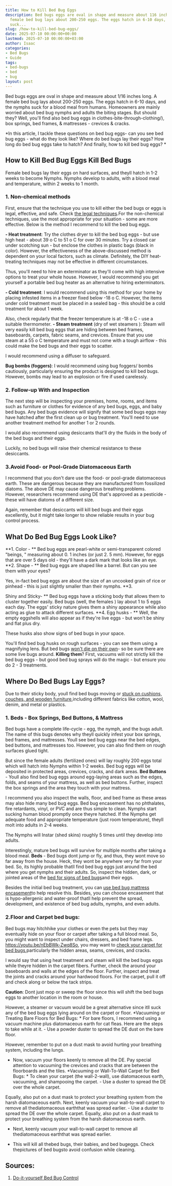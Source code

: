 ```yaml
---
title: How to Kill Bed Bug Eggs
description: Bed bugs eggs are oval in shape and measure about 116 inches long. A
  female bed bug lays about 200-250 eggs. The eggs hatch in 6-10 days, and the nymphs
  suck...
slug: /how-to-kill-bed-bug-eggs/
date: 2025-07-10 00:00:00+00:00
lastmod: 2025-07-10 00:00:00+03:00
author: Isaac
categories:
- Bed Bugs
- Guide
tags:
- bed-bugs
- bed
- bug
layout: post
---
```

Bed bugs eggs are oval in shape and measure about 1/16 inches long. A female bed bug lays about 200-250 eggs. The eggs hatch in 6-10 days, and the nymphs suck for a blood meal from humans. Homeowners are mainly worried about bed bug nymphs and adults the biting stages. But should they? Well, you'll find also bed bug eggs in clothes-bite-through-clothing/), box springs, bed frames, & mattresses - crevices & cracks.

*In this article, I tackle these questions on bed bug eggs- can you see bed bug eggs - what do they look like? Where do bed bugs lay their eggs? How long do bed bug eggs take to hatch? And finally, how to kill bed bug eggs? *

##  How to Kill Bed Bug Eggs  Kill Bed Bugs

Female bed bugs lay their eggs on hard surfaces, and theyll hatch in 1-2 weeks to become Nymphs. Nymphs develop to adults, with a blood meal and temperature, within 2 weeks to 1 month.

###  **1. Non-chemical methods**

First, ensure that the technique you use to kill either the bed bugs or eggs is legal, effective, and safe. Check [the legal techniques](https://www.epa.gov/bedbugs/stay-legal-and-safe-treating-bed-bugs).For the non-chemical techniques, use the most appropriate for your situation - some are more effective. Below is the method I recommend to kill the bed bug eggs.

**- Heat treatment**: Try the clothes dryer to kill the bed bug eggs - but use high heat - about 39 o C to 51 o C for over 30 minutes. Try a closed car under scotching sun - but enclose the clothes in plastic bags (black in color). However, the effectiveness of the above-discussed method is dependent on your local factors, such as climate. Definitely, the DIY heat-treating techniques may not be effective in different circumstances.

Thus, you'll need to hire an exterminator as they'll come with high intensive options to treat your whole house. However, I would recommend you get yourself a portable bed bug heater as an alternative to hiring exterminators.

**- Cold treatment**: I would recommend using this method for your home by placing infested items in a freezer fixed below -18 o C. However, the items under cold treatment must be placed in a sealed bag - this should be a cold treatment for about 1 week.

Also, check regularly that the freezer temperature is at -18 o C - use a suitable thermometer. **- Steam treatment** (dry of wet steamers ): Steam will very easily kill bed bug eggs that are hiding between bed frames, baseboards, carpets, fabric seams, and crevices. Ensure that you use steam at a 55 o C temperature and must not come with a tough airflow - this could make the bed bugs and their eggs to scatter.

I would recommend using a diffuser to safeguard.

**Bug bombs (foggers)**: I would recommend using bug foggers/ bombs cautiously, particularly ensuring the product is designed to kill bed bugs. However, bombs may lead to an explosion or fire if used carelessly.

###  2. Follow-up With and Inspection

The next step will be inspecting your premises, home, rooms, and items such as furniture or clothes for evidence of any bed bugs, eggs, and baby bed bugs. Any bed bugs evidence will signify that some bed bugs eggs may have hatched after the first clean up or bug treatment. You'll need to use another treatment method for another 1 or 2 rounds.

I would also recommend using desiccants that'll dry the fluids in the body of the bed bugs and their eggs.

Luckily, no bed bugs will raise their chemical resistance to these desiccants.

###  3.Avoid Food- or Pool-Grade Diatomaceous Earth

I recommend that you don't dare use the food- or pool-grade diatomaceous earth. These are dangerous because they are manufactured from fossilized diatoms. The above DE may cause dangerous breathing problems. However, researchers recommend using DE that's approved as a pesticide - these will have diatoms of a different size.

Again, remember that desiccants will kill bed bugs and their eggs excellently, but it might take longer to show reliable results in your bug control process.

##  What Do Bed Bug Eggs Look Like?

**1. Color - ** Bed bug eggs are pearl-white or semi-transparent colored "beings, " measuring about 0. 1 inches (or just 2. 5 mm). However, for eggs that are over 5 days old - they'll have a dark mark that looks like an eye. **2. Shape - ** Bed bug eggs are shaped like a barrel. But can you see them with your eyes?

Yes, in-fact bed bug eggs are about the size of an uncooked grain of rice or pinhead - this is just slightly smaller than their nymphs. **3.

Shiny and Sticky- ** Bed bug eggs have a sticking body that allows them to cluster together easily. Bed bugs (well, the females ) lay about 1 to 5 eggs each day. The eggs' sticky nature gives them a shiny appearance while also acting as glue to attack different surfaces. **4. Egg husks - ** Well, the empty eggshells will also appear as if they're live eggs - but won't be shiny and flat plus dry.

These husks also show signs of bed bugs in your space.

You'll find bed bug husks on rough surfaces - you can see them using a magnifying lens. But bed bugs [won't die on their own](https://entomologytoday.org/2016/11/17/which-insecticide-spray-should-you-use-for-bed-bug-eggs/)- so be sure there are some live bugs around. **Killing them**? First, vacuums will not strictly kill the bed bug eggs - but good bed bug sprays will do the magic - but ensure you do 2 - 3 treatments.

##  Where Do Bed Bugs Lay Eggs?

Due to their sticky body, youll find bed bugs moving or [stuck on cushions, couches, and wooden furniture](https://www.epa.gov/bedbugs/how-find-bed-bugs),including different fabrics like cotton, wool, denim, and metal or plastics.

###  1. Beds - Box Springs, Bed Buttons, & Mattress

Bed bugs have a complete life-cycle - egg, the nymph, and the bugs adult. The name of this bugs denotes why theyll quickly infest your box springs, bed frames, and mattresses. Youll see bed bug eggs near the bed edges, bed buttons, and mattresses too. However, you can also find them on rough surfaces glued tight.

But since the female adults (fertilized ones) will lay roughly 200 eggs total which will hatch into Nymphs within 1-2 weeks. Bed bug eggs will be deposited in protected areas, crevices, cracks, and dark areas. **Bed Buttons** - Youll also find bed bug eggs around egg-laying areas such as the edges, folds, and seams of your mattress, as well as bed buttons. Further, inspect the box springs and the area they touch with your mattress.

I recommend you also inspect the walls, floor, and bed frame as these areas may also hide many bed bug eggs. Bed bug encasement has no phthalates, fire retardants, vinyl, or PVC and are thus simple to clean. Nymphs start sucking human blood promptly once theyre hatched. If the Nymphs get adequate food and appropriate temperature (just room temperature), theyll molt into adults in 2-4 weeks.

The Nymphs will Instar (shed skins) roughly 5 times until they develop into adults.

Interestingly, mature bed bugs will survive for multiple months after taking a blood meal. **Beds** - Bed bugs dont jump or fly, and thus, they wont move so far away from the house. Heck, they wont be anywhere very far from your bed. So, its highly probable thatll find bed bug eggs just around the bed where you get nymphs and their adults. So, inspect the hidden, dark, or jointed areas of the [bed for signs of bed bugs](https://pestpolicy.com/what-does-bed-bug-poop-look-like/)and their eggs.

Besides the initial bed bug treatment, you can [use bed bug mattress encasement](https://pestpolicy.com/best-bed-bug-mattress-encasements/)to help resolve this. Besides, you can choose encasement that is hypo-allergenic and water-proof thatll help prevent the spread, development, and existence of bed bug adults, nymphs, and even adults.

###  2.**Floor and Carpet bed bugs:**

Bed bugs may hitchhike your clothes or even the pets but they may eventually hide on your floor or carpet after talking a full blood meal. So, you might want to inspect under chairs, dressers, and bed frame legs. https://youtu.be/nEbBWk-Zwq8So, you may want to [check your carpet for bed bugs](https://pestpolicy.com/can-bed-bugs-live-in-carpet/),particularly the hidden areas, seams, crevices, and cracks.

I would say that using heat treatment and steam will kill the bed bugs eggs while theyre hidden in the carpet fibers. Further, check the around your baseboards and walls at the edges of the floor. Further, inspect and treat the joints and cracks around your hardwood floors. For the carpet, pull it off and check along or below the tack strips.

**Caution**: Dont just mop or sweep the floor since this will shift the bed bugs eggs to another location in the room or house.

However, a steamer or vacuum would be a great alternative since itll suck any of the bed bug eggs lying around on the carpet or floor. *Vacuuming or Treating Bare Floors for Bed Bugs: * For bare floors, I recommend using a vacuum machine plus diatomaceous earth for cat fleas. Here are the steps to take while at it. - Use a powder duster to spread the DE dust on the bare floor.

However, remember to put on a dust mask to avoid hurting your breathing system, including the lungs.

- Now, vacuum your floors keenly to remove all the DE. Pay special attention to vacuuming the crevices and cracks that are between the floorboards and the tiles. *Vacuuming or Wall-To-Wall Carpet for Bed Bugs: * To clean your carpet (the wall-2-wall), use diatomaceous earth, vacuuming, and shampooing the carpet. - Use a duster to spread the DE over the whole carpet.

Equally, also put on a dust mask to protect your breathing system from the harsh diatomaceous earth. Next, keenly vacuum your wall-to-wall carpet to remove all thediatomaceous earththat was spread earlier. - Use a duster to spread the DE over the whole carpet. Equally, also put on a dust mask to protect your breathing system from the harsh diatomaceous earth.

- Next, keenly vacuum your wall-to-wall carpet to remove all thediatomaceous earththat was spread earlier.

- This will kill all thebed bugs, their babies, and bed bugeggs. Check thepictures of bed bugsto avoid confusion while cleaning.

##  Sources:

1. [Do-it-yourself Bed Bug Control](https://www.epa.gov/bedbugs/do-it-yourself-bed-bug-control)